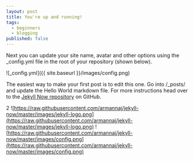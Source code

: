 ```yaml
---
layout: post
title: You're up and running!
tags:
  - beginners
  - blogging
published: false
---
```

Next you can update your site name, avatar and other options using the \_config.yml file in the root of your repository (shown below).

!\[\_config.yml]\({{ site.baseurl }}/images/config.png)

The easiest way to make your first post is to edit this one. Go into /\_posts/ and update the Hello World markdown file. For more instructions head over to the [Jekyll Now repository](https://github.com/barryclark/jekyll-now) on GitHub.

2
![https://raw.githubusercontent.com/armannaj/jekyll-now/master/images/jekyll-logo.png](https://raw.githubusercontent.com/armannaj/jekyll-now/master/images/jekyll-logo.png)
![https://raw.githubusercontent.com/armannaj/jekyll-now/master/images/config.png](https://raw.githubusercontent.com/armannaj/jekyll-now/master/images/config.png)
